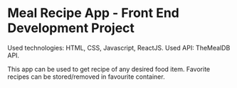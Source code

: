 # Meal Recipe App - Front End Development Project

Used technologies: HTML, CSS, Javascript, ReactJS.
Used API: TheMealDB API.

This app can be used to get recipe of any desired food item.
Favorite recipes can be stored/removed in favourite container.

